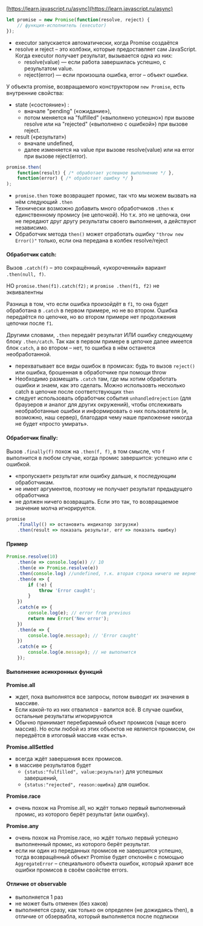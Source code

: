 
[https://learn.javascript.ru/async](https://learn.javascript.ru/async) 

```js
let promise = new Promise(function(resolve, reject) {  
	// функция-исполнитель (executor)  
});  
```

- executor запускается автоматически, когда Promise создаётся  
- resolve и reject – это колбэки, которые предоставляет сам JavaScript. Когда executor получает результат, вызывается одна из них:  
	- resolve(value) — если работа завершилась успешно, с результатом value.  
	- reject(error) — если произошла ошибка, error – объект ошибки.  
  
У объекта promise, возвращаемого конструктором `new Promise`, есть внутренние свойства:  

- state («состояние») :  
	- вначале "pending" («ожидание»),  
	- потом меняется на "fulfilled" («выполнено успешно») при вызове resolve или на "rejected" («выполнено с ошибкой») при вызове reject.  
- result («результат»)  
	- вначале undefined,  
	- далее изменяется на value при вызове resolve(value) или на error при вызове reject(error).  

```js
promise.then(  
	function(result) { /* обработает успешное выполнение */ },  
	function(error) { /* обработает ошибку */ }  
);  
```

- `promise.then` тоже возвращает промис, так что мы можем вызвать на нём следующий `.then`
- Технически возможно добавить много обработчиков `.then` к единственному промису (не цепочкой). Но т.к. это не цепочка, они не передают друг другу результаты своего выполнения, а действуют независимо.  
- Обработчик метода `then()` может отработать ошибку `"throw new Error()"` только, если она передана в колбек resolve/reject  
  
#### Обработчик catch:

Вызов `.catch(f)` – это сокращённый, «укороченный» вариант `.then(null, f)`.  

НО `promise.then(f1).catch(f2);` и `promise .then(f1, f2)` не эквивалентны  

Разница в том, что если ошибка произойдёт в `f1`, то она будет обработана в `.catch` в первом примере, но не во втором. Ошибка передаётся по цепочке, но во втором примере нет продолжения цепочки после `f1`.  

Другими словами, `.then` передаёт результат ИЛИ ошибку следующему блоку `.then/catch`. Так как в первом примере в цепочке далее имеется блок `catch`, а во втором – нет, то ошибка в нём останется необработанной.  

- перехватывает все виды ошибок в промисах: будь то вызов `reject()` или ошибка, брошенная в обработчике при помощи throw  
- Необходимо размещать `.catch` там, где мы хотим обработать ошибки и знаем, как это сделать. Можно использовть несколько catch в цепочке после соответствующих `then`  
- следует использовать обработчик события `unhandledrejection` (для браузеров и аналог для других окружений), чтобы отслеживать необработанные ошибки и информировать о них пользователя (и, возможно, наш сервер), благодаря чему наше приложение никогда не будет «просто умирать».  

#### Обработчик finally:   

Вызов `.finally(f)` похож на `.then(f, f)`, в том смысле, что `f` выполнится в любом случае, когда промис завершится: успешно или с ошибкой.  

- «пропускает» результат или ошибку дальше, к последующим обработчикам.  
- не имеет аргументов, поэтому не получает результат предыдущего обработчика  
- не должен ничего возвращать. Если это так, то возвращаемое значение молча игнорируется.  

```js
promise  
	.finally(() => остановить индикатор загрузки)  
	.then(result => показать результат, err => показать ошибку)
```

#### Пример

```js
Promise.resolve(10) 
	.then(e => console.log(e)) // 10 
	.then(e => Promise.resolve(e)) 
	.then(console.log) //undefined, т.к. вторая строка ничего не вернет в 3 
	.then(e => { 
		if (!e) { 
			throw 'Error caught'; 
		}
	}) 
	.catch(e => { 
		console.log(e); // error from previous
		return new Error('New error');
	}) 
	.then(e => { 
		console.log(e.message); // 'Error caught'
	}) 
	.catch(e => { 
		console.log(e.message); // не выполнится
	});
```


#### Выполнение асинхронных функций

**Promise.all** 

- ждет, пока выполнятся все запросы, потом выводит их значения в массиве.  
- Если какой-то из них отвалился - валится всё. В случае ошибки, остальные результаты игнорируются  
- Обычно принимает перебираемый объект промисов (чаще всего массив). Но если любой из этих объектов не является промисом, он передаётся в итоговый массив «как есть».  
  
**Promise.allSettled** 

- всегда ждёт завершения всех промисов. 
- в массиве результатов будет  
	- `{status:"fulfilled", value:результат}` для успешных завершений,  
	- `{status:"rejected", reason:ошибка}` для ошибок.  
  
**Promise.race** 

- очень похож на Promise.all, но ждёт только первый выполненный промис, из которого берёт результат (или ошибку).  
  
**Promise.any** 

- очень похож на Promise.race, но ждёт только первый успешно выполненный промис, из которого берёт результат. 
- если ни один из переданных промисов не завершится успешно, тогда возвращённый объект Promise будет отклонён с помощью `AggregateError` – специального объекта ошибок, который хранит все ошибки промисов в своём свойстве errors.

#### Отличие от observable

- выполняется 1 раз  
- не может быть отменен (без хаков)  
- выполняется сразу, как только он определен (не дожидаясь then), в отличие от обзервабла, который выполняется после подписки